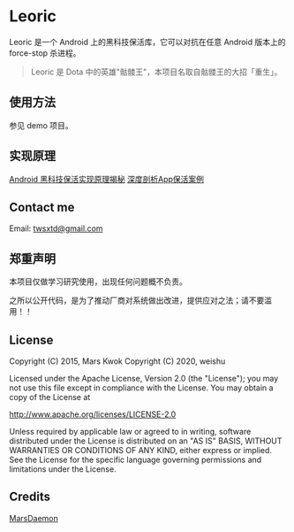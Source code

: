 # Leoric

Leoric 是一个 Android 上的黑科技保活库，它可以对抗在任意 Android 版本上的 force-stop 杀进程。

> Leoric 是 Dota 中的英雄"骷髅王"，本项目名取自骷髅王的大招「重生」。

## 使用方法

参见 demo 项目。

## 实现原理

[Android 黑科技保活实现原理揭秘](http://weishu.me/2020/01/16/a-keep-alive-method-on-android/)
[深度剖析App保活案例](http://gityuan.com/2018/02/24/process-keep-forever/)


## Contact me
Email: twsxtd@gmail.com

## 郑重声明

本项目仅做学习研究使用，出现任何问题概不负责。

之所以公开代码，是为了推动厂商对系统做出改进，提供应对之法；请不要滥用！！

## License

Copyright (C) 2015, Mars Kwok
Copyright (C) 2020, weishu

Licensed under the Apache License, Version 2.0 (the "License");
you may not use this file except in compliance with the License.
You may obtain a copy of the License at

   http://www.apache.org/licenses/LICENSE-2.0

Unless required by applicable law or agreed to in writing, software
distributed under the License is distributed on an "AS IS" BASIS,
WITHOUT WARRANTIES OR CONDITIONS OF ANY KIND, either express or implied.
See the License for the specific language governing permissions and
limitations under the License.

## Credits

[MarsDaemon](https://github.com/Marswin/MarsDaemon)
